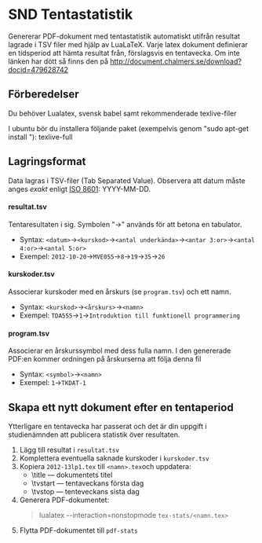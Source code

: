 # SND Tentastatistik

Genererar PDF-dokument med tentastatistik automatiskt utifrån resultat lagrade i TSV filer med hjälp av LuaLaTeX.
Varje latex dokument definierar en tidsperiod att hämta resultat från, förslagsvis en tentavecka.
Om inte länken har dött så finns den på http://document.chalmers.se/download?docid=479628742

## Förberedelser
Du behöver Lualatex, svensk babel samt rekommenderade texlive-filer

I ubuntu bör du installera följande paket (exempelvis genom "sudo apt-get install <paket>"):
texlive-full


## Lagringsformat
Data lagras i TSV-filer (Tab Separated Value).
Observera att datum måste anges *exakt* enligt [ISO 8601](https://en.wikipedia.org/wiki/ISO_8601): YYYY-MM-DD. 

#### resultat.tsv
Tentaresultaten i sig. Symbolen "→" används för att betona en tabulator.

* Syntax: `<datum>`→`<kurskod>`→`<antal underkända>`→`<antar 3:or>`→`<antal 4:or>`→`<antal 5:or>`
* Exempel: `2012-10-20`→`MVE055`→`8`→`19`→`35`→`26`

#### kurskoder.tsv
Associerar kurskoder med en årskurs (se `program.tsv`) och ett namn.

* Syntax: `<kurskod>`→`<årskurs>`→`<namn>`
* Exempel: `TDA555`→`1`→`Introduktion till funktionell programmering`

#### program.tsv
Associerar en årskurssymbol med dess fulla namn. I den genererade PDF:en kommer ordningen på årskurserna att följa denna fil

* Syntax: `<symbol>`→`<namn>`
* Exempel: `1`→`TKDAT-1`


## Skapa ett nytt dokument efter en tentaperiod
Ytterligare en tentavecka har passerat och det är din uppgift i studienämnden att publicera statistik över resultaten.

1. Lägg till resultat i `resultat.tsv`
2. Komplettera eventuella saknade kurskoder i `kurskoder.tsv`
3. Kopiera `2012-13lp1.tex` till `<namn>.tex`och uppdatera:
    * \title — dokumentets titel
    * \tvstart — tentaveckans första dag
    * \tvstop — tenteveckans sista dag
4. Generera PDF-dokumentet:
    > lualatex --interaction=nonstopmode `tex-stats/<namn.tex>`
5. Flytta PDF-dokumentet till `pdf-stats`
